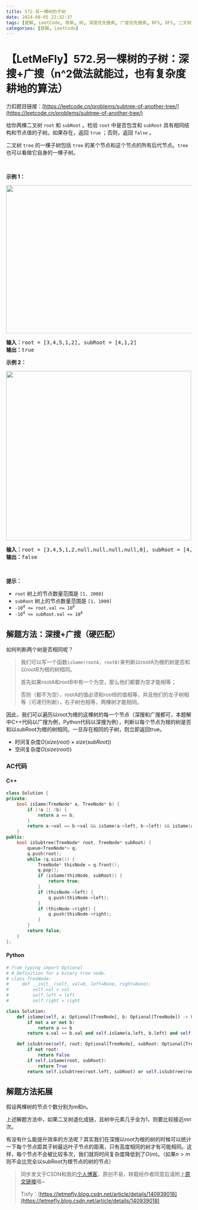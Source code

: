```yaml
---
title: 572.另一棵树的子树
date: 2024-08-05 22:32:37
tags: [题解, LeetCode, 简单, 树, 深度优先搜索, 广度优先搜索, BFS, DFS, 二叉树, 字符串匹配, 哈希函数]
categories: [题解, LeetCode]
---
```


# 【LetMeFly】572.另一棵树的子树：深搜+广搜（n^2做法就能过，也有复杂度耕地的算法）

力扣题目链接：[https://leetcode.cn/problems/subtree-of-another-tree/](https://leetcode.cn/problems/subtree-of-another-tree/)

<div class="original__bRMd">
<div>
<p>给你两棵二叉树 <code>root</code> 和 <code>subRoot</code> 。检验 <code>root</code> 中是否包含和 <code>subRoot</code> 具有相同结构和节点值的子树。如果存在，返回 <code>true</code> ；否则，返回 <code>false</code> 。</p>

<p>二叉树 <code>tree</code> 的一棵子树包括 <code>tree</code> 的某个节点和这个节点的所有后代节点。<code>tree</code> 也可以看做它自身的一棵子树。</p>

<p> </p>

<p><strong>示例 1：</strong></p>
<img alt="" src="https://assets.leetcode.com/uploads/2021/04/28/subtree1-tree.jpg" style="width: 532px; height: 400px;" />
<pre>
<strong>输入：</strong>root = [3,4,5,1,2], subRoot = [4,1,2]
<strong>输出：</strong>true
</pre>

<p><strong>示例 2：</strong></p>
<img alt="" src="https://assets.leetcode.com/uploads/2021/04/28/subtree2-tree.jpg" style="width: 502px; height: 458px;" />
<pre>
<strong>输入：</strong>root = [3,4,5,1,2,null,null,null,null,0], subRoot = [4,1,2]
<strong>输出：</strong>false
</pre>

<p> </p>

<p><strong>提示：</strong></p>

<ul>
	<li><code>root</code> 树上的节点数量范围是 <code>[1, 2000]</code></li>
	<li><code>subRoot</code> 树上的节点数量范围是 <code>[1, 1000]</code></li>
	<li><code>-10<sup>4</sup> <= root.val <= 10<sup>4</sup></code></li>
	<li><code>-10<sup>4</sup> <= subRoot.val <= 10<sup>4</sup></code></li>
</ul>
</div>
</div>


    
## 解题方法：深搜+广搜（硬匹配）

如何判断两个树是否相同呢？

> 我们可以写一个函数`isSame(rootA, rootB)`来判断以rootA为根的树是否和以rootB为根的树相同。
>
> 首先如果rootA和rootB中有一个为空，那么他们都要为空才能相等；
>
> 否则（都不为空），rootA的值必须和rootB的值相等，并且他们的左子树相等（可递归判断），右子树也相等，两棵树才能相同。

因此，我们可以遍历以root为根的这棵树的每一个节点（深搜和广搜都可，本题解中C++代码以广搜为例，Python代码以深搜为例），判断以每个节点为根的树是否和以subRoot为根的树相同。一旦存在相同的子树，则立即返回true。

+ 时间复杂度$O(size(root)\times size(subRoot))$
+ 空间复杂度$O(size(root))$

### AC代码

#### C++

```cpp
class Solution {
private:
    bool isSame(TreeNode* a, TreeNode* b) {
        if (!a || !b) {
            return a == b;
        }
        return a->val == b->val && isSame(a->left, b->left) && isSame(a->right, b->right);
    }
public:
    bool isSubtree(TreeNode* root, TreeNode* subRoot) {
        queue<TreeNode*> q;
        q.push(root);
        while (q.size()) {
            TreeNode* thisNode = q.front();
            q.pop();
            if (isSame(thisNode, subRoot)) {
                return true;
            }
            if (thisNode->left) {
                q.push(thisNode->left);
            }
            if (thisNode->right) {
                q.push(thisNode->right);
            }
        }
        return false;
    }
};
```

#### Python

```python
# from typing import Optional
# # Definition for a binary tree node.
# class TreeNode:
#     def __init__(self, val=0, left=None, right=None):
#         self.val = val
#         self.left = left
#         self.right = right

class Solution:
    def isSame(self, a: Optional[TreeNode], b: Optional[TreeNode]) -> bool:
        if not a or not b:
            return a == b
        return a.val == b.val and self.isSame(a.left, b.left) and self.isSame(a.right, b.right)

    def isSubtree(self, root: Optional[TreeNode], subRoot: Optional[TreeNode]) -> bool:
        if not root:
            return False
        if self.isSame(root, subRoot):
            return True
        return self.isSubtree(root.left, subRoot) or self.isSubtree(root.right, subRoot)
```

## 解题方法拓展

假设两棵树的节点个数分别为m和n。

上述解题方法中，如果二叉树退化成链，且树中元素几乎全为1，则要比较接近$mn$次。

有没有什么能提升效率的方法呢？其实我们在深搜以root为根的树的时候可以统计一下每个节点距其子树最远叶子节点的距离，只有高度相同的树才有可能相同。这样，每个节点不会被比较多次，我们就将时间复杂度降低到了$O(m)$。（如果$n\gt m$则不会比完全以subRoot为根节点的树的节点）

> 同步发文于CSDN和我的[个人博客](https://blog.letmefly.xyz/)，原创不易，转载经作者同意后请附上[原文链接](https://blog.letmefly.xyz/2024/08/05/LeetCode%200572.%E5%8F%A6%E4%B8%80%E6%A3%B5%E6%A0%91%E7%9A%84%E5%AD%90%E6%A0%91/)哦~
>
> Tisfy：[https://letmefly.blog.csdn.net/article/details/140939018](https://letmefly.blog.csdn.net/article/details/140939018)
